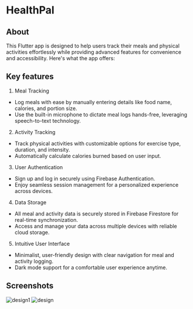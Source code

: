 # HealthPal

## About
This Flutter app is designed to help users track their meals and physical activities effortlessly while providing advanced features for convenience and accessibility. Here's what the app offers:
## Key features
1. Meal Tracking
- Log meals with ease by manually entering details like food name, calories, and portion size.
- Use the built-in microphone to dictate meal logs hands-free, leveraging speech-to-text technology.

2. Activity Tracking
- Track physical activities with customizable options for exercise type, duration, and intensity.
- Automatically calculate calories burned based on user input.

3. User Authentication
- Sign up and log in securely using Firebase Authentication.
- Enjoy seamless session management for a personalized experience across devices.

4. Data Storage
- All meal and activity data is securely stored in Firebase Firestore for real-time synchronization.
- Access and manage your data across multiple devices with reliable cloud storage.
  
5. Intuitive User Interface
- Minimalist, user-friendly design with clear navigation for meal and activity logging.
- Dark mode support for a comfortable user experience anytime.
  
## Screenshots

![design1](https://github.com/user-attachments/assets/7709763e-4240-411a-852c-bbd1e59b1235)
![design](https://github.com/user-attachments/assets/287196bb-b188-45ed-9963-e41fb944f323)
